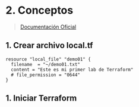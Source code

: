 # 2. Conceptos <!-- omit in TOC -->



> [Documentación Oficial](https://www.terraform.io/cli/commands)

## 1. Crear archivo local.tf

```vim
resource "local_file" "demo01" {
  filename  = "~/demo01.txt"
  content = "Este es mi primer lab de Terraform"
  # file_permission = "0644"
}
```

## 1. Iniciar Terraform

```vim

```
